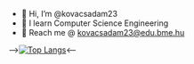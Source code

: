 - 👋 Hi, I’m @kovacsadam23
- 🌱 I learn Computer Science Engineering
- 📧 Reach me @ kovacsadam23@edu.bme.hu

-->[![Top Langs](https://github-readme-stats.vercel.app/api/top-langs/?username=kovacsadam23&layout=compact)](https://github.com/anuraghazra/github-readme-stats)<--

